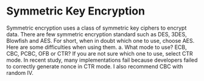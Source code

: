 # Symmetric Key Encryption

Symmetric encryption uses a class of symmetric key ciphers to encrypt data. There are few symmetric encryption standard such as DES, 3DES, Blowfish and AES. For short, when in doubt which one to use, choose AES. Here are some difficulties when using them. 
a.	What mode to use? ECB, CBC, PCBC, OFB or CTR? If you are not sure which one to use, select CTR mode. In recent study, many implementations fail because developers failed to correctly generate nonce in CTR mode. I also recommend CBC with random IV. 